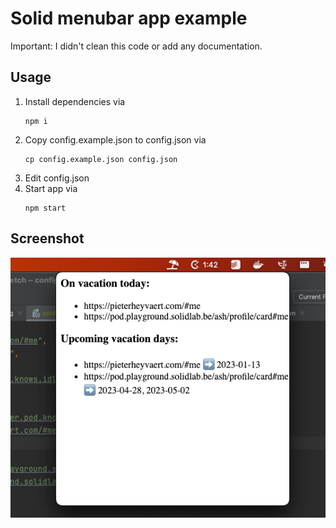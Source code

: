 # Solid menubar app example

Important: I didn't clean this code or add any documentation.

## Usage
1. Install dependencies via
   ```shell
   npm i
   ```
2. Copy config.example.json to config.json via
   ```shell
   cp config.example.json config.json
   ```
3. Edit config.json
4. Start app via
   ```shell
   npm start
   ```
   
## Screenshot

![img.png](img.png)